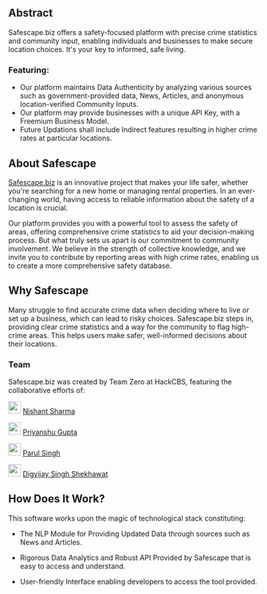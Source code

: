 ## Abstract
Safescape.biz offers a safety-focused platform with precise crime statistics and community input, enabling individuals and businesses to make secure location choices. It's your key to informed, safe living.

### Featuring:

- Our platform maintains Data Authenticity by analyzing various sources such as government-provided data, News, Articles, and anonymous location-verified Community Inputs.
- Our platform may provide businesses with a unique API Key, with a Freemium Business Model.
- Future Updations shall include Indirect features resulting in higher crime rates at particular locations.

## About Safescape

[Safescape.biz](https://www.safescape.biz) is an innovative project that makes your life safer, whether you're searching for a new home or managing rental properties. In an ever-changing world, having access to reliable information about the safety of a location is crucial.

Our platform provides you with a powerful tool to assess the safety of areas, offering comprehensive crime statistics to aid your decision-making process. But what truly sets us apart is our commitment to community involvement. We believe in the strength of collective knowledge, and we invite you to contribute by reporting areas with high crime rates, enabling us to create a more comprehensive safety database.

## Why Safescape

Many struggle to find accurate crime data when deciding where to live or set up a business, which can lead to risky choices. Safescape.biz steps in, providing clear crime statistics and a way for the community to flag high-crime areas. This helps users make safer, well-informed decisions about their locations.

### Team

Safescape.biz was created by Team Zero at HackCBS, featuring the collaborative efforts of:

<img src="https://camo.githubusercontent.com/7aef9ce4e3957e1650678f70f36eaea3da867ddbc4b26ccff209cfe2dbf14d51/68747470733a2f2f6f63746f6465782e6769746875622e636f6d2f696d616765732f6f726967696e616c2e706e67" alt="" style="height: 25px; width: auto;" /> [Nishant Sharma](https://www.github.com/nishant-ai)

<img src="https://camo.githubusercontent.com/7aef9ce4e3957e1650678f70f36eaea3da867ddbc4b26ccff209cfe2dbf14d51/68747470733a2f2f6f63746f6465782e6769746875622e636f6d2f696d616765732f6f726967696e616c2e706e67" alt="" style="height: 25px; width: auto;" /> [Priyanshu Gupta](https://www.github.com/nishant-ai)

<img src="https://camo.githubusercontent.com/7aef9ce4e3957e1650678f70f36eaea3da867ddbc4b26ccff209cfe2dbf14d51/68747470733a2f2f6f63746f6465782e6769746875622e636f6d2f696d616765732f6f726967696e616c2e706e67" alt="" style="height: 25px; width: auto;" /> [Parul Singh](https://www.github.com/CodeWithParul)

<img src="https://camo.githubusercontent.com/7aef9ce4e3957e1650678f70f36eaea3da867ddbc4b26ccff209cfe2dbf14d51/68747470733a2f2f6f63746f6465782e6769746875622e636f6d2f696d616765732f6f726967696e616c2e706e67" alt="" style="height: 25px; width: auto;" /> [Digvijay Singh Shekhawat](https://www.github.com/DIGVI962)


## How Does It Work?

This software works upon the magic of technological stack constituting:

- The NLP Module for Providing Updated Data through sources such as News and Articles.

- Rigorous Data Analytics and Robust API Provided by Safescape that is easy to access and understand.

- User-friendly Interface enabling developers to access the tool provided.
